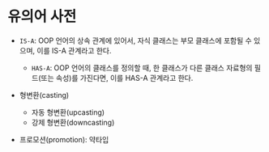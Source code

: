 # 유의어 사전

- `IS-A`: OOP 언어의 상속 관계에 있어서, 자식 클래스는 부모 클래스에 포함될 수 있으며, 이를 IS-A 관계라고 한다.
  - `HAS-A`: OOP 언어의 클래스를 정의할 때, 한 클래스가 다른 클래스 자료형의 필드(또는 속성)를 가진다면, 이를 HAS-A 관계라고 한다.

- 형변환(casting)
  - 자동 형변환(upcasting)
  - 강제 형변환(downcasting)
- 프로모션(promotion): 약타입

<!-- TODO -->
